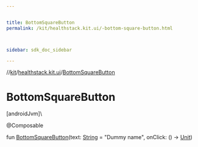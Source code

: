 ```yaml
---


title: BottomSquareButton
permalink: /kit/healthstack.kit.ui/-bottom-square-button.html



sidebar: sdk_doc_sidebar

---
```



//[kit](/kit.html)/[healthstack.kit.ui](index.html)/[BottomSquareButton](-bottom-square-button.html)



# BottomSquareButton



[androidJvm]\




@Composable



fun [BottomSquareButton](-bottom-square-button.html)(text: [String](https://kotlinlang.org/api/latest/jvm/stdlib/kotlin/-string/index.html) = &quot;Dummy name&quot;, onClick: () -&gt; [Unit](https://kotlinlang.org/api/latest/jvm/stdlib/kotlin/-unit/index.html))






